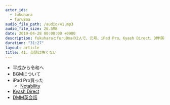 ```yaml
---
actor_ids:
  - fukuhara
  - furu8ma
audio_file_path: /audio/41.mp3
audio_file_size: 26.5MB
date: 2019-04-28 00:00:00 +0900
description: fukuharaとfuru8maの2人で、元号、iPad Pro、Kyash Direct、DMM英会話などについて話しました。
duration: "31:27"
layout: article
title: 41. 英語は怖くない
---
```


- 平成から令和へ
- BGMについて
- iPad Pro買った
  - [Notability](https://itunes.apple.com/jp/app/notability/id360593530?mt=8)
- [Kyash Direct](https://jp.techcrunch.com/2019/04/25/kyash-direct-released/)
- [DMM英会話](https://eikaiwa.dmm.com/)
